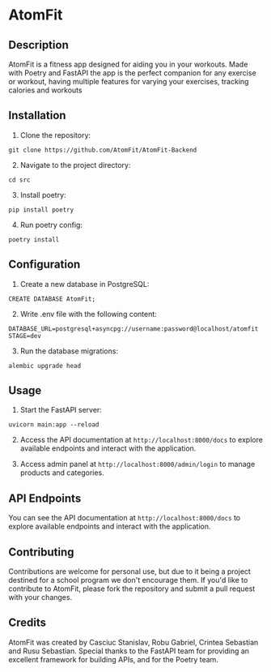 # AtomFit

## Description
AtomFit is a fitness app designed for aiding you in your workouts. Made with Poetry and FastAPI the app is the perfect companion for any exercise or workout, having multiple features for varying your exercises, tracking calories and workouts


## Installation
1. Clone the repository:
```
git clone https://github.com/AtomFit/AtomFit-Backend
```
2. Navigate to the project directory:
```
cd src
```
3. Install poetry:
```
pip install poetry
```
4. Run poetry config:
```
poetry install 
```

## Configuration
1. Create a new database in PostgreSQL:
```
CREATE DATABASE AtomFit;
```
2. Write .env file with the following content:
```
DATABASE_URL=postgresql+asyncpg://username:password@localhost/atomfit
STAGE=dev
```
3. Run the database migrations:
```
alembic upgrade head
```
## Usage
1. Start the FastAPI server:
```
uvicorn main:app --reload
```
2. Access the API documentation at `http://localhost:8000/docs` to explore available endpoints and interact with the application.

3. Access admin panel at `http://localhost:8000/admin/login` to manage products and categories.

## API Endpoints
You can see the API documentation at `http://localhost:8000/docs` to explore available endpoints and interact with the application.

## Contributing
Contributions are welcome for personal use, but due to it being a project destined for a school program we don't encourage them. If you'd like to contribute to AtomFit, please fork the repository and submit a pull request with your changes.


## Credits
AtomFit was created by Casciuc Stanislav, Robu Gabriel, Crintea Sebastian and Rusu Sebastian. Special thanks to the FastAPI team for providing an excellent framework for building APIs, and for the Poetry team.

